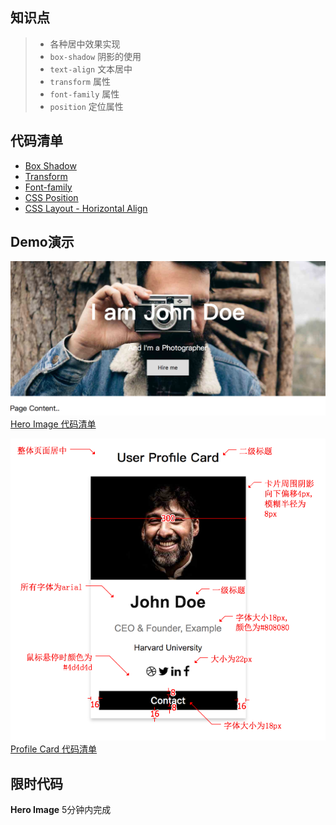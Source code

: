 ## 知识点

> * 各种居中效果实现
> * `box-shadow` 阴影的使用
> * `text-align` 文本居中
> * `transform` 属性
> * `font-family` 属性
> * `position` 定位属性


## 代码清单
* [Box Shadow](https://developer.mozilla.org/zh-CN/docs/Web/CSS/box-shadow)
* [Transform](https://developer.mozilla.org/zh-CN/docs/Web/CSS/transform)
* [Font-family](https://developer.mozilla.org/zh-CN/docs/Web/CSS/font-family)
* [CSS Position](http://w3schools.bootcss.com/css/css_positioning.html)
* [CSS Layout - Horizontal Align](http://w3schools.bootcss.com/css/css_align.html)

## Demo演示
![](../images/hero_image.png) <br>
[Hero Image 代码清单](../HowTo/Hero_Image)


![](../images/profile_require.png) <br>
[Profile Card 代码清单](../HowTo/Profile_Card)


## 限时代码
**Hero Image** 5分钟内完成

